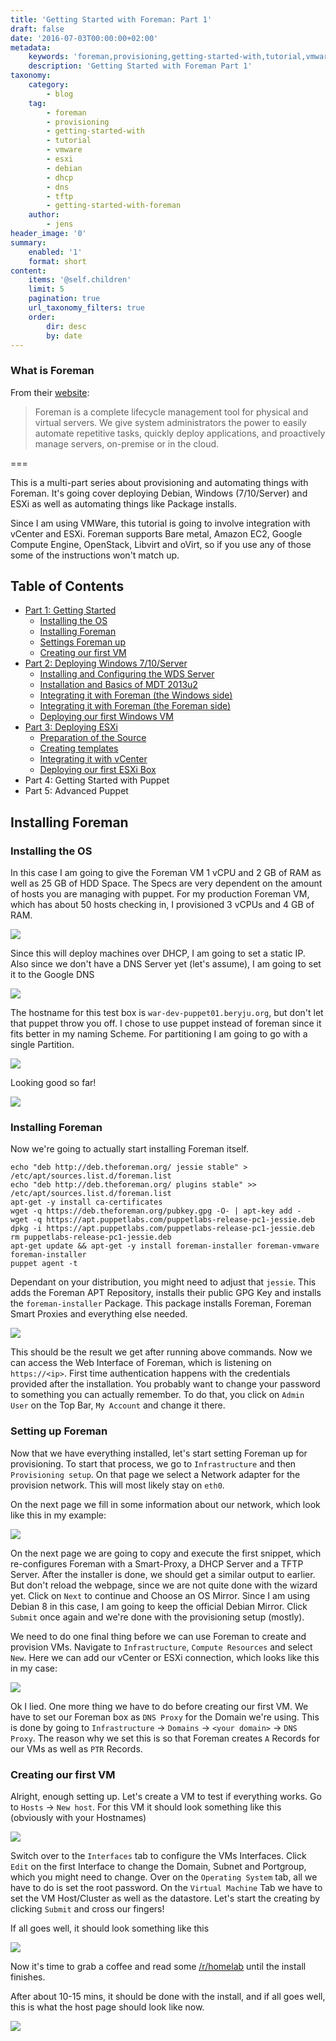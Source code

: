 ```yaml
---
title: 'Getting Started with Foreman: Part 1'
draft: false
date: '2016-07-03T00:00:00+02:00'
metadata:
    keywords: 'foreman,provisioning,getting-started-with,tutorial,vmware,esxi,debian,dhcp,dns,tftp,getting-started-with-foreman'
    description: 'Getting Started with Foreman Part 1'
taxonomy:
    category:
        - blog
    tag:
        - foreman
        - provisioning
        - getting-started-with
        - tutorial
        - vmware
        - esxi
        - debian
        - dhcp
        - dns
        - tftp
        - getting-started-with-foreman
    author:
        - jens
header_image: '0'
summary:
    enabled: '1'
    format: short
content:
    items: '@self.children'
    limit: 5
    pagination: true
    url_taxonomy_filters: true
    order:
        dir: desc
        by: date
---
```


### What is Foreman

From their [website](https://theforeman.org/):
> Foreman is a complete lifecycle management tool for physical and virtual servers. We give system administrators the power to easily automate repetitive tasks, quickly deploy applications, and proactively manage servers, on-premise or in the cloud.

===

This is a multi-part series about provisioning and automating things with Foreman. It's going cover deploying Debian, Windows (7/10/Server) and ESXi as well as automating things like Package installs.

Since I am using VMWare, this tutorial is going to involve integration with vCenter and ESXi. Foreman supports Bare metal, Amazon EC2, Google Compute Engine, OpenStack, Libvirt and oVirt, so if you use any of those some of the instructions won't match up.

## Table of Contents

 - [Part 1: Getting Started](https://beryju.org/blog/getting-started-foreman-part-1)
   - [Installing the OS](https://beryju.org/blog/getting-started-foreman-part-1#install_os)
   - [Installing Foreman](https://beryju.org/blog/getting-started-foreman-part-1#install_foreman)
   - [Settings Foreman up](https://beryju.org/blog/getting-started-foreman-part-1#setting_up)
   - [Creating our first VM](https://beryju.org/blog/getting-started-foreman-part-1#creating_vm)
 - [Part 2: Deploying Windows 7/10/Server](https://beryju.org/blog/getting-started-foreman-part-2)
   - [Installing and Configuring the WDS Server](https://beryju.org/blog/getting-started-foreman-part-2#install_wds)
   - [Installation and Basics of MDT 2013u2](https://beryju.org/blog/getting-started-foreman-part-2#mdt_basics)
   - [Integrating it with Foreman (the Windows side)](https://beryju.org/blog/getting-started-foreman-part-2#foreman_integration_win)
   - [Integrating it with Foreman (the Foreman side)](https://beryju.org/blog/getting-started-foreman-part-2#foreman_integration_fore)
   - [Deploying our first Windows VM](https://beryju.org/blog/getting-started-foreman-part-2#windows_deployment)
 - [Part 3: Deploying ESXi](https://beryju.org/blog/getting-started-foreman-part-3)
   - [Preparation of the Source](https://beryju.org/blog/getting-started-foreman-part-3#foreman_prepare_source)
   - [Creating templates](https://beryju.org/blog/getting-started-foreman-part-3#foreman_creating_templates)
   - [Integrating it with vCenter](https://beryju.org/blog/getting-started-foreman-part-3#vcenter_integration)
   - [Deploying our first ESXi Box](https://beryju.org/blog/getting-started-foreman-part-3#deploying)
 - Part 4: Getting Started with Puppet
 - Part 5: Advanced Puppet

## Installing Foreman

### Installing the OS<a name="install_os"></a>

In this case I am going to give the Foreman VM 1 vCPU and 2 GB of RAM as well as 25 GB of HDD Space. The Specs are very dependent on the amount of hosts you are managing with puppet. For my production Foreman VM, which has about 50 hosts checking in, I provisioned 3 vCPUs and 4 GB of RAM.

![](https://beryju-org-assets.s3.beryju.org/blog/getting-started-foreman-part-1/4_new%20vm%20iso.png?lightbox=1024&cropResize=400)

Since this will deploy machines over DHCP, I am going to set a static IP. Also since we don't have a DNS Server yet (let's assume), I am going to set it to the Google DNS

![](https://beryju-org-assets.s3.beryju.org/blog/getting-started-foreman-part-1/7_install%20set%20ip.png)

The hostname for this test box is `war-dev-puppet01.beryju.org`, but don't let that puppet throw you off. I chose to use puppet instead of foreman since it fits better in my naming Scheme. For partitioning I am going to go with a single Partition.

![](https://beryju-org-assets.s3.beryju.org/blog/getting-started-foreman-part-1/11_install%20done.png)

Looking good so far!

![](https://beryju-org-assets.s3.beryju.org/blog/getting-started-foreman-part-1/12_post%20install.png)

### Installing Foreman<a name="install_foreman"></a>

Now we're going to actually start installing Foreman itself.
```
echo "deb http://deb.theforeman.org/ jessie stable" > /etc/apt/sources.list.d/foreman.list
echo "deb http://deb.theforeman.org/ plugins stable" >> /etc/apt/sources.list.d/foreman.list
apt-get -y install ca-certificates
wget -q https://deb.theforeman.org/pubkey.gpg -O- | apt-key add -
wget -q https://apt.puppetlabs.com/puppetlabs-release-pc1-jessie.deb
dpkg -i https://apt.puppetlabs.com/puppetlabs-release-pc1-jessie.deb
rm puppetlabs-release-pc1-jessie.deb
apt-get update && apt-get -y install foreman-installer foreman-vmware
foreman-installer
puppet agent -t
```
Dependant on your distribution, you might need to adjust that `jessie`. This adds the Foreman APT Repository, installs their public GPG Key and installs the `foreman-installer` Package. This package installs Foreman, Foreman Smart Proxies and everything else needed.

![](https://beryju-org-assets.s3.beryju.org/blog/getting-started-foreman-part-1/16_foreman%20post%20inst.png)

This should be the result we get after running above commands. Now we can access the Web Interface of Foreman, which is listening on `https://<ip>`. First time authentication happens with the credentials provided after the installation. You probably want to change your password to something you can actually remember. To do that, you click on `Admin User` on the Top Bar, `My Account` and change it there.

### Setting up Foreman<a name="setting_up"></a>

Now that we have everything installed, let's start setting Foreman up for provisioning. To start that process, we go to `Infrastructure` and then `Provisioning setup`. On that page we select a Network adapter for the provision network. This will most likely stay on `eth0`.

On the next page we fill in some information about our network, which look like this in my example:

![](https://beryju-org-assets.s3.beryju.org/blog/getting-started-foreman-part-1/21_foreman%20provis%202.png)

On the next page we are going to copy and execute the first snippet, which re-configures Foreman with a Smart-Proxy, a DHCP Server and a TFTP Server. After the installer is done, we should get a similar output to earlier. But don't reload the webpage, since we are not quite done with the wizard yet. Click on `Next` to continue and Choose an OS Mirror. Since I am using Debian 8 in this case, I am going to keep the official Debian Mirror. Click `Submit` once again and we're done with the provisioning setup (mostly).

We need to do one final thing before we can use Foreman to create and provision VMs. Navigate to `Infrastructure`, `Compute Resources` and select `New`. Here we can add our vCenter or ESXi connection, which looks like this in my case:

![](https://beryju-org-assets.s3.beryju.org/blog/getting-started-foreman-part-1/26_foreman%20cr.png)

Ok I lied. One more thing we have to do before creating our first VM. We have to set our Foreman box as `DNS Proxy` for the Domain we're using. This is done by going to `Infrastructure` -> `Domains` -> `<your domain>` -> `DNS Proxy`. The reason why we set this is so that Foreman creates `A` Records for our VMs as well as `PTR` Records.

### Creating our first VM<a name="creating_vm"></a>

Alright, enough setting up. Let's create a VM to test if everything works. Go to `Hosts` -> `New host`. For this VM it should look something like this (obviously with your Hostnames)

![](https://beryju-org-assets.s3.beryju.org/blog/getting-started-foreman-part-1/33_foreman%20new%202.png)

Switch over to the `Interfaces` tab to configure the VMs Interfaces. Click `Edit` on the first Interface to change the Domain, Subnet and Portgroup, which you might need to change. Over on the `Operating System` tab, all we have to do is set the root password. On the `Virtual Machine` Tab we have to set the VM Host/Cluster as well as the datastore. Let's start the creating by clicking `Submit` and cross our fingers!


If all goes well, it should look something like this

![](https://beryju-org-assets.s3.beryju.org/blog/getting-started-foreman-part-1/37_foreman%20new%20success.png)

Now it's time to grab a coffee and read some [/r/homelab](https://www.reddit.com/r/homelab) until the install finishes.

After about 10-15 mins, it should be done with the install, and if all goes well, this is what the host page should look like now.

![](https://beryju-org-assets.s3.beryju.org/blog/getting-started-foreman-part-1/40_done.png)
